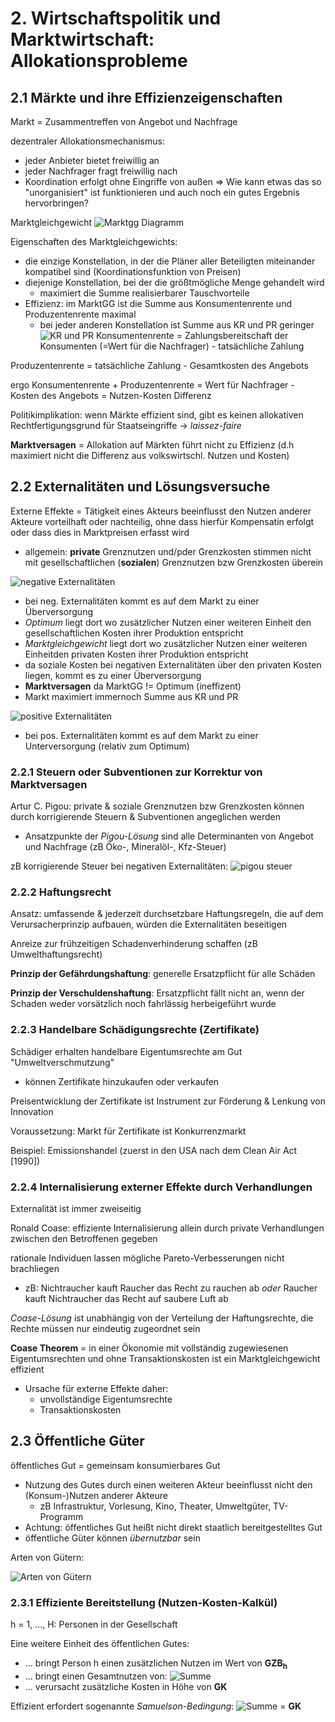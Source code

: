 # 2. Wirtschaftspolitik und Marktwirtschaft: Allokationsprobleme
## 2.1 Märkte und ihre Effizienzeigenschaften
Markt = Zusammentreffen von Angebot und Nachfrage

dezentraler Allokationsmechanismus:
- jeder Anbieter bietet freiwillig an
- jeder Nachfrager fragt freiwillig nach
- Koordination erfolgt ohne Eingriffe von außen
=> Wie kann etwas das so "unorganisiert" ist funktionieren und auch noch ein gutes Ergebnis hervorbringen?

Marktgleichgewicht
![Marktgg Diagramm](./marktgg.png "Marktgg Diagramm")

Eigenschaften des Marktgleichgewichts:
- die einzige Konstellation, in der die Pläner aller Beteiligten miteinander kompatibel sind (Koordinationsfunktion von Preisen)
- diejenige Konstellation, bei der die größtmögliche Menge gehandelt wird
  - maximiert die Summe realisierbarer Tauschvorteile
- Effizienz: im MarktGG ist die Summe aus Konsumentenrente und Produzentenrente maximal
  - bei jeder anderen Konstellation ist Summe aus KR und PR geringer
![KR und PR](./krpr.png "KR und PR")
Konsumentenrente = Zahlungsbereitschaft der Konsumenten (=Wert für die Nachfrager) - tatsächliche Zahlung

Produzentenrente = tatsächliche Zahlung - Gesamtkosten des Angebots

ergo Konsumentenrente + Produzentenrente = Wert für Nachfrager - Kosten des Angebots = Nutzen-Kosten Differenz 

Politikimplikation: wenn Märkte effizient sind, gibt es keinen allokativen Rechtfertigungsgrund für Staatseingriffe -> *laissez-faire*

**Marktversagen** = Allokation auf Märkten führt nicht zu Effizienz (d.h maximiert nicht die Differenz aus volkswirtschl. Nutzen und Kosten)

## 2.2 Externalitäten und Lösungsversuche
Externe Effekte = Tätigkeit eines Akteurs beeinflusst den Nutzen anderer Akteure vorteilhaft oder nachteilig, ohne dass hierfür Kompensatin erfolgt oder dass dies in Marktpreisen erfasst wird
  - allgemein: **private** Grenznutzen und/pder Grenzkosten stimmen nicht mit gesellschaftlichen (**sozialen**) Grenznutzen bzw Grenzkosten überein

![negative Externalitäten](./negex.png "negative Externalitäten")
- bei neg. Externalitäten kommt es auf dem Markt zu einer Überversorgung
- *Optimum* liegt dort wo zusätzlicher Nutzen einer weiteren Einheit den gesellschaftlichen Kosten ihrer Produktion entspricht
- *Marktgleichgewicht* liegt dort wo zusätzlicher Nutzen einer weiteren Einheitden privaten Kosten ihrer Produktion entspricht
- da soziale Kosten bei negativen Externalitäten über den privaten Kosten liegen, kommt es zu einer Überversorgung
- **Marktversagen** da MarktGG != Optimum (ineffizent)
- Markt maximiert immernoch Summe aus KR und PR

![positive Externalitäten](./posex.png "positive Externalitäten")
- bei pos. Externalitäten kommt es auf dem Markt zu einer Unterversorgung (relativ zum  Optimum)

### 2.2.1 Steuern oder Subventionen zur Korrektur von Marktversagen
Artur C. Pigou: private & soziale Grenznutzen bzw Grenzkosten können durch korrigierende Steuern & Subventionen angeglichen werden
- Ansatzpunkte der *Pigou-Lösung* sind alle Determinanten von Angebot und Nachfrage (zB Öko-, Mineralöl-, Kfz-Steuer)

zB korrigierende Steuer bei negativen Externalitäten:
![pigou steuer](./negsteu.png "pigou steuer")

### 2.2.2 Haftungsrecht
Ansatz: umfassende & jederzeit durchsetzbare Haftungsregeln, die auf dem Verursacherprinzip aufbauen, würden die Externalitäten beseitigen

Anreize zur frühzeitigen Schadenverhinderung schaffen (zB Umwelthaftungsrecht)

**Prinzip der Gefährdungshaftung**: generelle Ersatzpflicht für alle Schäden

**Prinzip der Verschuldenshaftung**: Ersatzpflicht fällt nicht an, wenn der Schaden weder vorsätzlich noch fahrlässig herbeigeführt wurde

### 2.2.3 Handelbare Schädigungsrechte (Zertifikate)
Schädiger erhalten handelbare Eigentumsrechte am Gut "Umweltverschmutzung"
- können Zertifikate hinzukaufen oder verkaufen

Preisentwicklung der Zertifikate ist Instrument zur Förderung & Lenkung von Innovation

Voraussetzung: Markt für Zertifikate ist Konkurrenzmarkt

Beispiel: Emissionshandel (zuerst in den USA nach dem Clean Air Act [1990])

### 2.2.4 Internalisierung externer Effekte durch Verhandlungen
Externalität ist immer zweiseitig

Ronald Coase: effiziente Internalisierung allein durch private Verhandlungen zwischen den Betroffenen gegeben

rationale Individuen lassen mögliche Pareto-Verbesserungen nicht brachliegen
- zB: Nichtraucher kauft Raucher das Recht zu rauchen ab *oder* Raucher kauft Nichtraucher das Recht auf saubere Luft ab

*Coase-Lösung* ist unabhängig von der Verteilung der Haftungsrechte, die Rechte müssen nur eindeutig zugeordnet sein

**Coase Theorem** = in einer Ökonomie mit vollständig zugewiesenen Eigentumsrechten und ohne Transaktionskosten ist ein Marktgleichgewicht effizient
- Ursache für externe Effekte daher:
  - unvollständige Eigentumsrechte 
  - Transaktionskosten

## 2.3 Öffentliche Güter
öffentliches Gut = gemeinsam konsumierbares Gut
- Nutzung des Gutes durch einen weiteren Akteur beeinflusst nicht den (Konsum-)Nutzen anderer Akteure
  - zB Infrastruktur, Vorlesung, Kino, Theater, Umweltgüter, TV-Programm
- Achtung: öffentliches Gut heißt nicht direkt staatlich bereitgestelltes Gut
- öffentliche Güter können *übernutzbar* sein

Arten von Gütern:

![Arten von Gütern](./gueter.png "Arten von Gütern")

### 2.3.1 Effiziente Bereitstellung (Nutzen-Kosten-Kalkül)
h = 1, ..., H: Personen in der Gesellschaft

Eine weitere Einheit des öffentlichen Gutes:
- ... bringt Person h einen zusätzlichen Nutzen im Wert von **GZB<sub>h</sub>** 
- ... bringt einen Gesamtnutzen von: ![Summe](./gzsbsum.png "Summe GZB")
- ... verursacht zusätzliche Kosten in Höhe von **GK**

Effizient erfordert sogenannte *Samuelson-Bedingung*:
![Summe](./gzsbsum.png "Summe GZB") = **GK**

